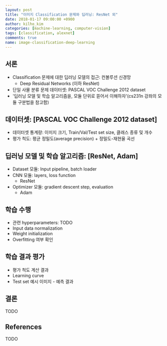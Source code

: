```yaml
---
layout: post
title: "이미지 Classification 문제와 딥러닝: ResNet 외"
date: 2018-01-17 09:00:00 +0900
author: kilho_kim
categories: [machine-learning, computer-vision]
tags: [classification, alexnet]
comments: true
name: image-classification-deep-learning
---
```


## 서론

- Classification 문제에 대한 딥러닝 모델의 접근: 컨볼루션 신경망
  - Deep Residual Networks (이하 ResNet)
- 단일 사물 분류 문제 데이터셋: PASCAL VOC Challenge 2012 dataset
- '딥러닝 모델 및 학습 알고리즘을, 모듈 단위로 뜯어서 이해하자'(cs231n 강좌의 모듈 구분법을 참고함)

## 데이터셋: [PASCAL VOC Challenge 2012 dataset]

- 데이터셋 통계량: 이미지 크기, Train/Val/Test set size, 클래스 종류 및 개수
- 평가 척도: 평균 정밀도(average precision) + 정밀도-재현율 곡선

## 딥러닝 모델 및 학습 알고리즘: [ResNet, Adam]

- Dataset 모듈: Input pipeline, batch loader
- CNN 모듈: layers, loss function
  - ResNet
- Optimizer 모듈: gradient descent step, evaluation
  - Adam

## 학습 수행

- 관련 hyperparameters: TODO
- Input data normalization
- Weight initialization
- Overfitting 여부 확인

## 학습 결과 평가

- 평가 척도 계산 결과
- Learning curve
- Test set 예시 이미지 - 예측 결과


## 결론

TODO


## References

TODO


